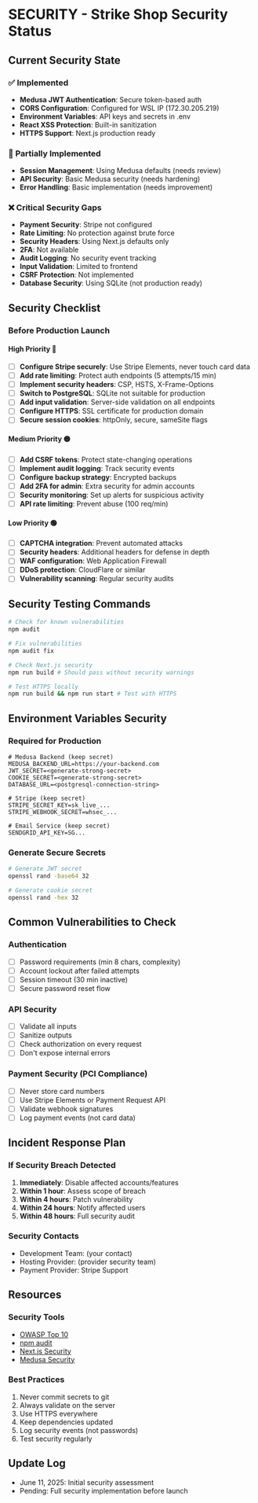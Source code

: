 # SECURITY - Strike Shop Security Status

## Current Security State

### ✅ Implemented
- **Medusa JWT Authentication**: Secure token-based auth
- **CORS Configuration**: Configured for WSL IP (172.30.205.219)
- **Environment Variables**: API keys and secrets in .env
- **React XSS Protection**: Built-in sanitization
- **HTTPS Support**: Next.js production ready

### 🚧 Partially Implemented
- **Session Management**: Using Medusa defaults (needs review)
- **API Security**: Basic Medusa security (needs hardening)
- **Error Handling**: Basic implementation (needs improvement)

### ❌ Critical Security Gaps
- **Payment Security**: Stripe not configured
- **Rate Limiting**: No protection against brute force
- **Security Headers**: Using Next.js defaults only
- **2FA**: Not available
- **Audit Logging**: No security event tracking
- **Input Validation**: Limited to frontend
- **CSRF Protection**: Not implemented
- **Database Security**: Using SQLite (not production ready)

## Security Checklist

### Before Production Launch

#### High Priority 🔴
- [ ] **Configure Stripe securely**: Use Stripe Elements, never touch card data
- [ ] **Add rate limiting**: Protect auth endpoints (5 attempts/15 min)
- [ ] **Implement security headers**: CSP, HSTS, X-Frame-Options
- [ ] **Switch to PostgreSQL**: SQLite not suitable for production
- [ ] **Add input validation**: Server-side validation on all endpoints
- [ ] **Configure HTTPS**: SSL certificate for production domain
- [ ] **Secure session cookies**: httpOnly, secure, sameSite flags

#### Medium Priority 🟡
- [ ] **Add CSRF tokens**: Protect state-changing operations
- [ ] **Implement audit logging**: Track security events
- [ ] **Configure backup strategy**: Encrypted backups
- [ ] **Add 2FA for admin**: Extra security for admin accounts
- [ ] **Security monitoring**: Set up alerts for suspicious activity
- [ ] **API rate limiting**: Prevent abuse (100 req/min)

#### Low Priority 🟢
- [ ] **CAPTCHA integration**: Prevent automated attacks
- [ ] **Security headers**: Additional headers for defense in depth
- [ ] **WAF configuration**: Web Application Firewall
- [ ] **DDoS protection**: CloudFlare or similar
- [ ] **Vulnerability scanning**: Regular security audits

## Security Testing Commands

```bash
# Check for known vulnerabilities
npm audit

# Fix vulnerabilities
npm audit fix

# Check Next.js security
npm run build # Should pass without security warnings

# Test HTTPS locally
npm run build && npm run start # Test with HTTPS
```

## Environment Variables Security

### Required for Production
```env
# Medusa Backend (keep secret)
MEDUSA_BACKEND_URL=https://your-backend.com
JWT_SECRET=<generate-strong-secret>
COOKIE_SECRET=<generate-strong-secret>
DATABASE_URL=<postgresql-connection-string>

# Stripe (keep secret)
STRIPE_SECRET_KEY=sk_live_...
STRIPE_WEBHOOK_SECRET=whsec_...

# Email Service (keep secret)
SENDGRID_API_KEY=SG...
```

### Generate Secure Secrets
```bash
# Generate JWT secret
openssl rand -base64 32

# Generate cookie secret
openssl rand -hex 32
```

## Common Vulnerabilities to Check

### Authentication
- [ ] Password requirements (min 8 chars, complexity)
- [ ] Account lockout after failed attempts
- [ ] Session timeout (30 min inactive)
- [ ] Secure password reset flow

### API Security
- [ ] Validate all inputs
- [ ] Sanitize outputs
- [ ] Check authorization on every request
- [ ] Don't expose internal errors

### Payment Security (PCI Compliance)
- [ ] Never store card numbers
- [ ] Use Stripe Elements or Payment Request API
- [ ] Validate webhook signatures
- [ ] Log payment events (not card data)

## Incident Response Plan

### If Security Breach Detected
1. **Immediately**: Disable affected accounts/features
2. **Within 1 hour**: Assess scope of breach
3. **Within 4 hours**: Patch vulnerability
4. **Within 24 hours**: Notify affected users
5. **Within 48 hours**: Full security audit

### Security Contacts
- Development Team: (your contact)
- Hosting Provider: (provider security team)
- Payment Provider: Stripe Support

## Resources

### Security Tools
- [OWASP Top 10](https://owasp.org/www-project-top-ten/)
- [npm audit](https://docs.npmjs.com/cli/v8/commands/npm-audit)
- [Next.js Security](https://nextjs.org/docs/advanced-features/security-headers)
- [Medusa Security](https://docs.medusajs.com/development/backend/security)

### Best Practices
1. Never commit secrets to git
2. Always validate on the server
3. Use HTTPS everywhere
4. Keep dependencies updated
5. Log security events (not passwords)
6. Test security regularly

## Update Log
- June 11, 2025: Initial security assessment
- Pending: Full security implementation before launch